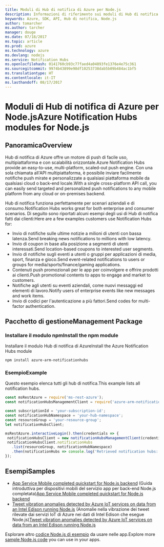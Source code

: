 ```yaml
---
title: Moduli di Hub di notifica di Azure per Node.js
description: Informazioni di riferimento sui moduli di Hub di notifica di Azure per Node.js
keywords: Azure, SDK, API, Hub di notifica, Node.js
author: tomarcher
ms.author: tarcher
manager: douge
ms.date: 07/18/2017
ms.topic: article
ms.prod: azure
ms.technology: azure
ms.devlang: nodejs
ms.service: Notification Hubs
ms.openlocfilehash: 0141760cb93c77faed4a04893fe1376e4e75c361
ms.sourcegitcommit: 9974b43899e98df10253738dab5b09b484ac1bf5
ms.translationtype: HT
ms.contentlocale: it-IT
ms.lasthandoff: 08/17/2017
---
```

# <a name="azure-notification-hubs-modules-for-nodejs"></a><span data-ttu-id="a0147-104">Moduli di Hub di notifica di Azure per Node.js</span><span class="sxs-lookup"><span data-stu-id="a0147-104">Azure Notification Hubs modules for Node.js</span></span>

## <a name="overview"></a><span data-ttu-id="a0147-105">Panoramica</span><span class="sxs-lookup"><span data-stu-id="a0147-105">Overview</span></span>

<span data-ttu-id="a0147-106">Hub di notifica di Azure offre un motore di push di facile uso, multipiattaforma e con scalabilità orizzontale.</span><span class="sxs-lookup"><span data-stu-id="a0147-106">Azure Notification Hubs provide an easy-to-use, multi-platform, scaled-out push engine.</span></span> <span data-ttu-id="a0147-107">Con una sola chiamata all'API multipiattaforma, è possibile inviare facilmente notifiche push mirate e personalizzate a qualsiasi piattaforma mobile da qualsiasi cloud o back-end locale.</span><span class="sxs-lookup"><span data-stu-id="a0147-107">With a single cross-platform API call, you can easily send targeted and personalized push notifications to any mobile platform from any cloud or on-premises backend.</span></span>

<span data-ttu-id="a0147-108">Hub di notifica funziona perfettamente per scenari aziendali e di consumo.</span><span class="sxs-lookup"><span data-stu-id="a0147-108">Notification Hubs works great for both enterprise and consumer scenarios.</span></span> <span data-ttu-id="a0147-109">Di seguito sono riportati alcuni esempi degli usi di Hub di notifica fatti dai clienti:</span><span class="sxs-lookup"><span data-stu-id="a0147-109">Here are a few examples customers use Notification Hubs for:</span></span>
- <span data-ttu-id="a0147-110">Invio di notifiche sulle ultime notizie a milioni di utenti con bassa latenza.</span><span class="sxs-lookup"><span data-stu-id="a0147-110">Send breaking news notifications to millions with low latency.</span></span>
- <span data-ttu-id="a0147-111">Invio di coupon in base alla posizione a segmenti di utenti interessati.</span><span class="sxs-lookup"><span data-stu-id="a0147-111">Send location-based coupons to interested user segments.</span></span>
- <span data-ttu-id="a0147-112">Invio di notifiche sugli eventi a utenti o gruppi per applicazioni di media, sport, finanza e gioco.</span><span class="sxs-lookup"><span data-stu-id="a0147-112">Send event-related notifications to users or groups for media/sports/finance/gaming applications.</span></span>
- <span data-ttu-id="a0147-113">Contenuti push promozionali per le app per coinvolgere e offrire prodotti ai clienti.</span><span class="sxs-lookup"><span data-stu-id="a0147-113">Push promotional contents to apps to engage and market to customers.</span></span>
- <span data-ttu-id="a0147-114">Notifiche agli utenti su eventi aziendali, come nuovi messaggi ed elementi di lavoro.</span><span class="sxs-lookup"><span data-stu-id="a0147-114">Notify users of enterprise events like new messages and work items.</span></span>
- <span data-ttu-id="a0147-115">Invio di codici per l'autenticazione a più fattori.</span><span class="sxs-lookup"><span data-stu-id="a0147-115">Send codes for multi-factor authentication.</span></span>

## <a name="management-package"></a><span data-ttu-id="a0147-116">Pacchetto di gestione</span><span class="sxs-lookup"><span data-stu-id="a0147-116">Management Package</span></span>

### <a name="install-the-npm-module"></a><span data-ttu-id="a0147-117">Installare il modulo npm</span><span class="sxs-lookup"><span data-stu-id="a0147-117">Install the npm module</span></span>

<span data-ttu-id="a0147-118">Installare il modulo Hub di notifica di Azure</span><span class="sxs-lookup"><span data-stu-id="a0147-118">Install the Azure Notification Hubs module</span></span> 

```bash
npm install azure-arm-notificationhubs
```

### <a name="example"></a><span data-ttu-id="a0147-119">Esempio</span><span class="sxs-lookup"><span data-stu-id="a0147-119">Example</span></span>

<span data-ttu-id="a0147-120">Questo esempio elenca tutti gli hub di notifica.</span><span class="sxs-lookup"><span data-stu-id="a0147-120">This example lists all notification hubs.</span></span>

 ```javascript
const msRestAzure = require('ms-rest-azure');
const notificationHubsManagementClient = require('azure-arm-notificationhubs');

const subscriptionId = 'your-subscription-id';
const notificationHubNamespace = 'your-hub-namespace';
const resourceGroup = 'your-resource-group';
let notificationHubsClient;

msRestAzure.interactiveLogin().then(credentials => {
  notificationHubsClient = new notificationHubsManagementClient(credentials, subscriptionId);
  notificationHubsClient.notificationHubs
    .list(resourceGroup, notificationHubNamespace)
    .then(notificationHubs => console.log('Retrieved notification hubs: ', notificationHubs));
});
```

## <a name="samples"></a><span data-ttu-id="a0147-121">Esempi</span><span class="sxs-lookup"><span data-stu-id="a0147-121">Samples</span></span>

* <span data-ttu-id="a0147-122">[App Service Mobile completed quickstart for Node.js backend](https://azure.microsoft.com/resources/samples/app-service-mobile-nodejs-backend-quickstart/) (Guida introduttiva per dispositivi mobili del servizio app per back-end Node.js completata)</span><span class="sxs-lookup"><span data-stu-id="a0147-122">[App Service Mobile completed quickstart for Node.js backend](https://azure.microsoft.com/resources/samples/app-service-mobile-nodejs-backend-quickstart/)</span></span>
* <span data-ttu-id="a0147-123">[Tweet vibration anomalies detected by Azure IoT services on data from an Intel Edison running Node.js](https://azure.microsoft.com/resources/samples/iot-hub-nodejs-intel-edison-vibration-anomaly-detection/) (Anomalie nella vibrazione dei tweet rilevate dai servizi IoT di Azure nei dati di Intel Edison che esegue Node.js)</span><span class="sxs-lookup"><span data-stu-id="a0147-123">[Tweet vibration anomalies detected by Azure IoT services on data from an Intel Edison running Node.js](https://azure.microsoft.com/resources/samples/iot-hub-nodejs-intel-edison-vibration-anomaly-detection/)</span></span>

<span data-ttu-id="a0147-124">Esplorare altro [codice Node.js di esempio](https://azure.microsoft.com/resources/samples/?platform=nodejs) da usare nelle app.</span><span class="sxs-lookup"><span data-stu-id="a0147-124">Explore more [sample Node.js code](https://azure.microsoft.com/resources/samples/?platform=nodejs) you can use in your apps.</span></span>
